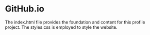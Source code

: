# GitHub.io
The index.html file provides the foundation and content for this profile project. The styles.css is employed to style the website.

